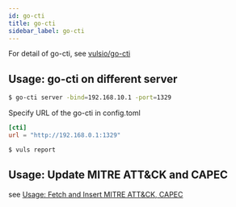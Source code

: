 ```yaml
---
id: go-cti
title: go-cti
sidebar_label: go-cti
---
```


For detail of go-cti, see [vulsio/go-cti](https://github.com/vulsio/go-cti)

## Usage: go-cti on different server

```bash
$ go-cti server -bind=192.168.10.1 -port=1329
```

Specify URL of the go-cti in config.toml

```toml
[cti]
url = "http://192.168.0.1:1329"
```

```bash
$ vuls report
```

## Usage: Update MITRE ATT&CK and CAPEC

see [Usage: Fetch and Insert MITRE ATT&CK, CAPEC](https://github.com/vulsio/go-cti#fetch-mitre-attck-and-capec)

